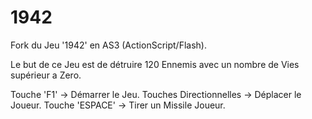 # 1942
 Fork du Jeu '1942' en AS3 (ActionScript/Flash).

 Le but de ce Jeu est de détruire 120 Ennemis avec un nombre de Vies supérieur a Zero.

 Touche 'F1' -> Démarrer le Jeu.
 Touches Directionnelles -> Déplacer le Joueur.
 Touche 'ESPACE' -> Tirer un Missile Joueur.
